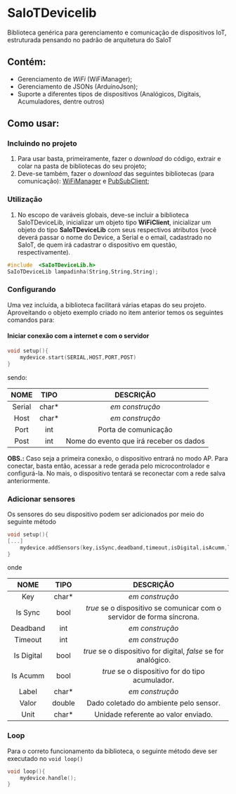 # SaIoTDevicelib
Biblioteca genérica para gerenciamento e comunicação de dispositivos IoT, estruturada pensando no padrão de arquitetura do SaIoT

## Contém:
- Gerenciamento de *WiFi* (WiFiManager);
- Gerenciamento de JSONs (ArduinoJson);
- Suporte a diferentes tipos de dispositivos (Analógicos, Digitais, Acumuladores, dentre outros)

## Como usar:
### Incluindo  no projeto
1. Para usar basta, primeiramente, fazer o *download* do código, extrair e colar na pasta de bibliotecas do seu projeto;
2. Deve-se também, fazer o *download* das seguintes bibliotecas (para comunicação): [WiFiManager](https://github.com/tzapu/WiFiManager) e [PubSubClient](https://github.com/knolleary/pubsubclient);

### Utilização
1. No escopo de varáveis globais, deve-se incluir a biblioteca SaIoTDeviceLib, inicializar um objeto  tipo **WiFiClient**, inicializar um objeto do tipo **SaIoTDeviceLib** com seus respectivos atributos (você deverá passar o nome do Device, a Serial e o email, cadastrado no SaIoT, de quem irá cadastrar o dispositivo em questão, respectivamente). 
  ```c++
 #include  <SaIoTDeviceLib.h>
SaIoTDeviceLib lampadinha(String,String,String);
```
### Configurando
Uma vez incluída, a biblioteca facilitará várias etapas do seu projeto. Aproveitando o objeto exemplo criado no item anterior temos os seguintes comandos para:

#### Iniciar conexão com a internet e com o servidor
```c++
void setup(){
	mydevice.start(SERIAL,HOST,PORT,POST)
}
`````
sendo:

| NOME |TIPO  | DESCRIÇÃO
|:------:|:------:|:-------:|
| Serial | char* |*em construção*|
|Host|char*|*em construção*|
|Port|int|Porta de comunicação |
|Post|int|Nome do evento que irá receber os dados

**OBS.:** Caso seja a primeira conexão, o dispositivo entrará no modo AP. Para conectar, basta então, acessar a rede gerada pelo microcontrolador e configurá-la. No mais, o dispositivo tentará se reconectar com a rede salva anteriormente.

### Adicionar sensores
Os sensores do seu dispositivo podem ser adicionados por meio do seguinte método
```c++
void setup(){
[...]
	mydevice.addSensors(key,isSync,deadband,timeout,isDigital,isAcumm,label,valor,unit);
}
```
onde

| NOME |TIPO  | DESCRIÇÃO
|:----:|:----:|:-----:|
| Key| char* |*em construção*|
|Is Sync|bool|*true* se o dispositivo se comunicar com o servidor de forma síncrona.|
|Deadband|int|*em construção*|
|Timeout| int|*em construção*|
|Is Digital| bool|*true* se o dispositivo for digital, *false* se for analógico.|
|Is Acumm|bool| *true* se o dispositivo for do tipo acumulador.|
|Label|char*|*em construção*|
|Valor| double| Dado coletado do ambiente pelo sensor.|
|Unit|char*| Unidade referente ao valor enviado.|

### Loop
Para o correto funcionamento da biblioteca, o seguinte método deve ser executado no `void loop()`

```c++
void loop(){
	mydevice.handle();
}
```
